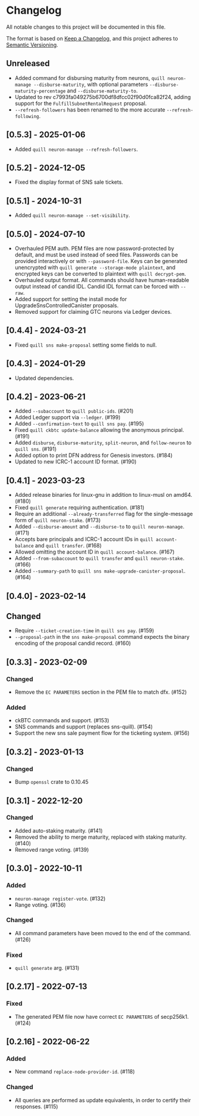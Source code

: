 # Changelog

All notable changes to this project will be documented in this file.

The format is based on [Keep a Changelog](https://keepachangelog.com/en/1.0.0/),
and this project adheres to [Semantic Versioning](https://semver.org/spec/v2.0.0.html).

## Unreleased

- Added command for disbursing maturity from neurons, `quill neuron-manage --disburse-maturity`, with optional parameters `--disburse-maturity-percentage` and `--disburse-maturity-to`.
- Updated to rev c7993fa049275b6700df8dfcc02f90d0fca82f24, adding support for the `FulfillSubnetRentalRequest` proposal.
- `--refresh-followers` has been renamed to the more accurate `--refresh-following`.

## [0.5.3] - 2025-01-06

- Added `quill neuron-manage --refresh-followers`.

## [0.5.2] - 2024-12-05

- Fixed the display format of SNS sale tickets.

## [0.5.1] - 2024-10-31

- Added `quill neuron-manage --set-visibility`.

## [0.5.0] - 2024-07-10

- Overhauled PEM auth. PEM files are now password-protected by default, and must be used instead of seed files. Passwords can be provided interactively or with `--password-file`. Keys can be generated unencrypted with `quill generate --storage-mode plaintext`, and encrypted keys can be converted to plaintext with `quill decrypt-pem`.
- Overhauled output format. All commands should have human-readable output instead of candid IDL. Candid IDL format can be forced with `--raw`.
- Added support for setting the install mode for UpgradeSnsControlledCanister proposals.
- Removed support for claiming GTC neurons via Ledger devices.

## [0.4.4] - 2024-03-21

- Fixed `quill sns make-proposal` setting some fields to null.

## [0.4.3] - 2024-01-29

- Updated dependencies.

## [0.4.2] - 2023-06-21

- Added `--subaccount` to `quill public-ids`. (#201)
- Added Ledger support via `--ledger`. (#199)
- Added `--confirmation-text` to `quill sns pay`. (#195)
- Fixed `quill ckbtc update-balance` allowing the anonymous principal. (#191)
- Added `disburse`, `disburse-maturity`, `split-neuron`, and `follow-neuron` to `quill sns`. (#191)
- Added option to print DFN address for Genesis investors. (#184)
- Updated to new ICRC-1 account ID format. (#190)

## [0.4.1] - 2023-03-23

- Added release binaries for linux-gnu in addition to linux-musl on amd64. (#180)
- Fixed `quill generate` requiring authentication. (#181)
- Require an additional `--already-transferred` flag for the single-message form of `quill neuron-stake`. (#173)
- Added `--disburse-amount` and `--disburse-to` to `quill neuron-manage`. (#171)
- Accepts bare principals and ICRC-1 account IDs in `quill account-balance` and `quill transfer`. (#168)
- Allowed omitting the account ID in `quill account-balance`. (#167)
- Added `--from-subaccount` to `quill transfer` and `quill neuron-stake`. (#166)
- Added `--summary-path` to `quill sns make-upgrade-canister-proposal`. (#164)

## [0.4.0] - 2023-02-14

## Changed

- Require `--ticket-creation-time` in `quill sns pay`. (#159)
- `--proposal-path` in the `sns make-proposal` command expects the binary encoding
  of the proposal candid record. (#160)

## [0.3.3] - 2023-02-09

### Changed

- Remove the `EC PARAMETERS` section in the PEM file to match dfx. (#152)

### Added

- ckBTC commands and support. (#153)
- SNS commands and support (replaces sns-quill). (#154)
- Support the new sns sale payment flow for the ticketing system. (#156)

## [0.3.2] - 2023-01-13

### Changed
- Bump `openssl` crate to 0.10.45

## [0.3.1] - 2022-12-20

### Changed
- Added auto-staking maturity. (#141)
- Removed the ability to merge maturity, replaced with staking maturity. (#140)
- Removed range voting. (#139)

## [0.3.0] - 2022-10-11

### Added
- `neuron-manage register-vote`. (#132)
-  Range voting. (#136)
### Changed
- All command parameters have been moved to the end of the command. (#126)

### Fixed
- `quill generate` arg. (#131)

## [0.2.17] - 2022-07-13

### Fixed
- The generated PEM file now have correct `EC PARAMETERS` of secp256k1. (#124)

## [0.2.16] - 2022-06-22

### Added
- New command `replace-node-provider-id`. (#118)

### Changed
- All queries are performed as update equivalents, in order to certify their responses. (#115)
